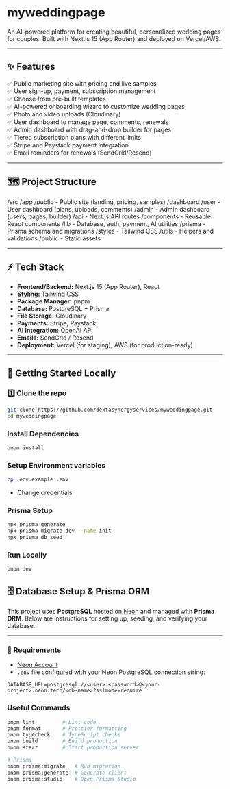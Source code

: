 # myweddingpage

An AI-powered platform for creating beautiful, personalized wedding pages for couples. Built with Next.js 15 (App Router) and deployed on Vercel/AWS.

---

## ✨ Features

✅ Public marketing site with pricing and live samples  
✅ User sign-up, payment, subscription management  
✅ Choose from pre-built templates  
✅ AI-powered onboarding wizard to customize wedding pages  
✅ Photo and video uploads (Cloudinary)  
✅ User dashboard to manage page, comments, renewals  
✅ Admin dashboard with drag-and-drop builder for pages  
✅ Tiered subscription plans with different limits  
✅ Stripe and Paystack payment integration  
✅ Email reminders for renewals (SendGrid/Resend)

---

## 🗺️ Project Structure

/src
/app
/public - Public site (landing, pricing, samples)
/dashboard
/user - User dashboard (plans, uploads, comments)
/admin - Admin dashboard (users, pages, builder)
/api - Next.js API routes
/components - Reusable React components
/lib - Database, auth, payment, AI utilities
/prisma - Prisma schema and migrations
/styles - Tailwind CSS
/utils - Helpers and validations
/public - Static assets

---

## ⚡️ Tech Stack

- **Frontend/Backend:** Next.js 15 (App Router), React
- **Styling:** Tailwind CSS
- **Package Manager:** pnpm
- **Database:** PostgreSQL + Prisma
- **File Storage:** Cloudinary
- **Payments:** Stripe, Paystack
- **AI Integration:** OpenAI API
- **Emails:** SendGrid / Resend
- **Deployment:** Vercel (for staging), AWS (for production-ready)

---

## 🚀 Getting Started Locally

### 1️⃣ Clone the repo

```bash
git clone https://github.com/dextasynergyservices/myweddingpage.git
cd myweddingpage
```

### Install Dependencies

```bash
pnpm install
```

### Setup Environment variables

```bash
cp .env.example .env
```

- Change credentials

### Prisma Setup

```bash
npx prisma generate
npx prisma migrate dev --name init
npx prisma db seed
```

### Run Locally

```bash
pnpm dev
```

## 🗄️ Database Setup & Prisma ORM

This project uses **PostgreSQL** hosted on [Neon](https://neon.tech) and managed with **Prisma ORM**. Below are instructions for setting up, seeding, and verifying your database.

---

### 🔧 Requirements

- [Neon Account](https://neon.tech)
- `.env` file configured with your Neon PostgreSQL connection string:

```env
DATABASE_URL=postgresql://<user>:<password>@<your-project>.neon.tech/<db-name>?sslmode=require
```

### Useful Commands

```bash
pnpm lint         # Lint code
pnpm format       # Prettier formatting
pnpm typecheck    # TypeScript checks
pnpm build        # Build production
pnpm start        # Start production server

# Prisma
pnpm prisma:migrate   # Run migration
pnpm prisma:generate  # Generate client
pnpm prisma:studio    # Open Prisma Studio
```
